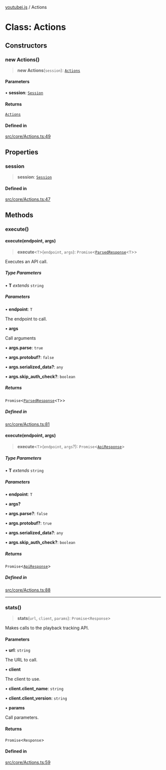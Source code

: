 [youtubei.js](../README.md) / Actions

# Class: Actions

## Constructors

### new Actions()

> **new Actions**(`session`): [`Actions`](Actions.md)

#### Parameters

• **session**: [`Session`](Session.md)

#### Returns

[`Actions`](Actions.md)

#### Defined in

[src/core/Actions.ts:49](https://github.com/LuanRT/YouTube.js/blob/e1650e12979e68b9546bc63989f86b651960a10a/src/core/Actions.ts#L49)

## Properties

### session

> **session**: [`Session`](Session.md)

#### Defined in

[src/core/Actions.ts:47](https://github.com/LuanRT/YouTube.js/blob/e1650e12979e68b9546bc63989f86b651960a10a/src/core/Actions.ts#L47)

## Methods

### execute()

#### execute(endpoint, args)

> **execute**\<`T`\>(`endpoint`, `args`): `Promise`\<[`ParsedResponse`](../type-aliases/ParsedResponse.md)\<`T`\>\>

Executes an API call.

##### Type Parameters

• **T** *extends* `string`

##### Parameters

• **endpoint**: `T`

The endpoint to call.

• **args**

Call arguments

• **args.parse**: `true`

• **args.protobuf?**: `false`

• **args.serialized\_data?**: `any`

• **args.skip\_auth\_check?**: `boolean`

##### Returns

`Promise`\<[`ParsedResponse`](../type-aliases/ParsedResponse.md)\<`T`\>\>

##### Defined in

[src/core/Actions.ts:81](https://github.com/LuanRT/YouTube.js/blob/e1650e12979e68b9546bc63989f86b651960a10a/src/core/Actions.ts#L81)

#### execute(endpoint, args)

> **execute**\<`T`\>(`endpoint`, `args`?): `Promise`\<[`ApiResponse`](../interfaces/ApiResponse.md)\>

##### Type Parameters

• **T** *extends* `string`

##### Parameters

• **endpoint**: `T`

• **args?**

• **args.parse?**: `false`

• **args.protobuf?**: `true`

• **args.serialized\_data?**: `any`

• **args.skip\_auth\_check?**: `boolean`

##### Returns

`Promise`\<[`ApiResponse`](../interfaces/ApiResponse.md)\>

##### Defined in

[src/core/Actions.ts:88](https://github.com/LuanRT/YouTube.js/blob/e1650e12979e68b9546bc63989f86b651960a10a/src/core/Actions.ts#L88)

***

### stats()

> **stats**(`url`, `client`, `params`): `Promise`\<`Response`\>

Makes calls to the playback tracking API.

#### Parameters

• **url**: `string`

The URL to call.

• **client**

The client to use.

• **client.client\_name**: `string`

• **client.client\_version**: `string`

• **params**

Call parameters.

#### Returns

`Promise`\<`Response`\>

#### Defined in

[src/core/Actions.ts:59](https://github.com/LuanRT/YouTube.js/blob/e1650e12979e68b9546bc63989f86b651960a10a/src/core/Actions.ts#L59)
